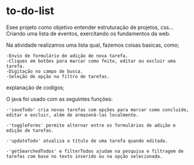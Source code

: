 # to-do-list


Esee projeto como objetivo entender estruturação de projetos, css... Criando uma lista de eventos, exercitando os fundamentos da web.

Na atividade realizamos uma lista qual, fazemos coisas basicas, como;

    -Envio de formulário de adição de nova tarefa.
    -Cliques em botões para marcar como feito, editar ou excluir uma tarefa.
    -Digitação no campo de busca.   
    -Seleção de opção no filtro de tarefas.

explanação de codigos;

O java foi usado com as seguintes funções:

    -'saveTodo' cria novas tarefas com opções para marcar como concluído, editar e excluir, além de armazená-las localmente.
    
    -'toggleForms' permite alternar entre os formulários de adição e edição de tarefas.
    
    -'updateTodo' atualiza o título de uma tarefa quando editada.
    
    -'getSearchedTodos' e filterTodos ajudam na pesquisa e filtragem de tarefas com base no texto inserido ou na opção selecionada.